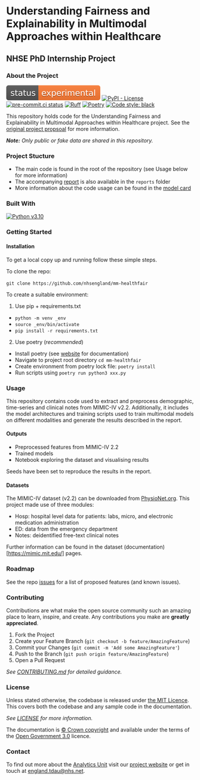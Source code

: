 # Understanding Fairness and Explainability in Multimodal Approaches within Healthcare
## NHSE PhD Internship Project

### About the Project

[![status: experimental](https://github.com/GIScience/badges/raw/master/status/experimental.svg)](https://github.com/GIScience/badges#experimental)
[![PyPI - License](https://img.shields.io/pypi/l/nhssynth)](https://github.com/nhsengland/nhssynth/blob/main/LICENSE)
[![pre-commit.ci status](https://results.pre-commit.ci/badge/github/nhsengland/mm-healthfair/main.svg)](https://results.pre-commit.ci/latest/github/nhsengland/mm-healthfair/main)
[![Ruff](https://img.shields.io/endpoint?url=https://raw.githubusercontent.com/astral-sh/ruff/main/assets/badge/v2.json)](https://github.com/astral-sh/ruff)
[![Poetry](https://img.shields.io/endpoint?url=https://python-poetry.org/badge/v0.json)](https://python-poetry.org/)
[![Code style: black](https://img.shields.io/badge/code%20style-black-000000)](https://github.com/psf/black)

This repository holds code for the Understanding Fairness and Explainability in Multimodal Approaches within Healthcare project.
See the [original project propsoal](https://nhsx.github.io/nhsx-internship-projects/advances-modalities-explainability/) for more information.

_**Note:** Only public or fake data are shared in this repository._

### Project Stucture

- The main code is found in the root of the repository (see Usage below for more information)
- The accompanying [report](./reports/report.pdf) is also available in the `reports` folder
- More information about the code usage can be found in the [model card](./model_card.md)

### Built With

[![Python v3.10](https://img.shields.io/badge/Python-3.10-blue)](https://www.python.org/downloads/release/python-3100/)

### Getting Started

#### Installation

To get a local copy up and running follow these simple steps.

To clone the repo:

`git clone https://github.com/nhsengland/mm-healthfair`

To create a suitable environment:

1. Use pip + requirements.txt
- ```python -m venv _env```
- `source _env/bin/activate`
- `pip install -r requirements.txt`

2. Use poetry (*recommended*)
- Install poetry (see [website](https://python-poetry.org) for documentation)
- Navigate to project root directory `cd mm-healthfair`
- Create environment from poetry lock file: `poetry install`
- Run scripts using `poetry run python3 xxx.py`

### Usage
This repository contains code used to extract and preprocess demographic, time-series and clinical notes from MIMIC-IV v2.2. Additionally, it includes the model architectures and training scripts used to train multimodal models on different modalities and generate the results described in the report.  

#### Outputs
- Preprocessed features from MIMIC-IV 2.2
- Trained models
- Notebook exploring the dataset and visualising results

Seeds have been set to reproduce the results in the report.

#### Datasets
The MIMIC-IV dataset (v2.2) can be downloaded from [PhysioNet.org](https://physionet.org). This project made use of three modules:
- Hosp: hospital level data for patients: labs, micro, and electronic medication administration
- ED: data from the emergency department
- Notes: deidentified free-text clinical notes

Further information can be found in the dataset (documentation)[https://mimic.mit.edu/] pages.

### Roadmap

See the repo [issues](https://github.com/nhsengland/mm-healthfair/issues) for a list of proposed features (and known issues).

### Contributing

Contributions are what make the open source community such an amazing place to learn, inspire, and create. Any contributions you make are **greatly appreciated**.

1. Fork the Project
2. Create your Feature Branch (`git checkout -b feature/AmazingFeature`)
3. Commit your Changes (`git commit -m 'Add some AmazingFeature'`)
4. Push to the Branch (`git push origin feature/AmazingFeature`)
5. Open a Pull Request

_See [CONTRIBUTING.md](./CONTRIBUTING.md) for detailed guidance._

### License

Unless stated otherwise, the codebase is released under [the MIT Licence][mit].
This covers both the codebase and any sample code in the documentation.

_See [LICENSE](./LICENSE) for more information._

The documentation is [© Crown copyright][copyright] and available under the terms
of the [Open Government 3.0][ogl] licence.

[mit]: LICENCE
[copyright]: http://www.nationalarchives.gov.uk/information-management/re-using-public-sector-information/uk-government-licensing-framework/crown-copyright/
[ogl]: http://www.nationalarchives.gov.uk/doc/open-government-licence/version/3/

### Contact

To find out more about the [Analytics Unit](https://www.nhsx.nhs.uk/key-tools-and-info/nhsx-analytics-unit/) visit our [project website](https://nhsx.github.io/AnalyticsUnit/projects.html) or get in touch at [england.tdau@nhs.net](mailto:england.tdau@nhs.net).

<!-- ### Acknowledgements -->
